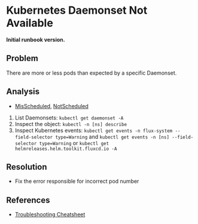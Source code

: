 # Kubernetes Daemonset Not Available

**Initial runbook version.**

## Problem

There are more or less pods than expected by a specific Daemonset.

## Analysis

 * [MisScheduled](https://runbooks.prometheus-operator.dev/runbooks/kubernetes/kubedaemonsetmisscheduled/), [NotScheduled](https://runbooks.prometheus-operator.dev/runbooks/kubernetes/kubedaemonsetnotscheduled/)

 1. List Daemonsets: `kubectl get daemonset -A`
 2. Inspect the object: `kubectl -n [ns] describe`
 3. Inspect Kubernetes events: `kubectl get events -n flux-system --field-selector type=Warning` and `kubectl get events -n [ns] --field-selector type=Warning` or `kubectl get helmreleases.helm.toolkit.fluxcd.io -A`

## Resolution
 * Fix the error responsible for incorrect pod number

## References
 * [Troubleshooting Cheatsheet](https://fluxcd.io/flux/cheatsheets/troubleshooting/)
